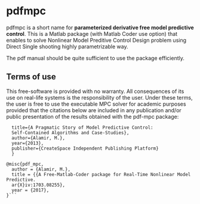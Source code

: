 # pdfmpc

pdfmpc is a short name for **parameterized derivative free model predictive control**. This is a Matlab package (with Matlab Coder use option) that enables to solve Nonlinear Model Preditive Control Design problem using Direct Single shooting highly parametrizable way. 

The pdf manual should be quite sufficient to use the package efficiently. 

## Terms of use
This free-software is provided with no warranty. All consequences of its use on real-life systems is the responsibility of the user. Under these terms, the user is free to use the executable MPC solver for academic purposes provided that the citations below are included in any publication and/or public presentation of the results obtained with the pdf-mpc package:


```@book{alamir2013pragmatic,
  title={A Pragmatic Story of Model Predictive Control:
  Self-Contained Algorithms and Case-Studies},
  author={Alamir, M.},
  year={2013},
  publisher={CreateSpace Independent Publishing Platform}
  }

@misc{pdf_mpc,
  author = {Alamir, M.},
  title = {{A Free-Matlab-Coder package for Real-Time Nonlinear Model Predictive.
  ar{X}iv:1703.08255},
  year = {2017},
}```

